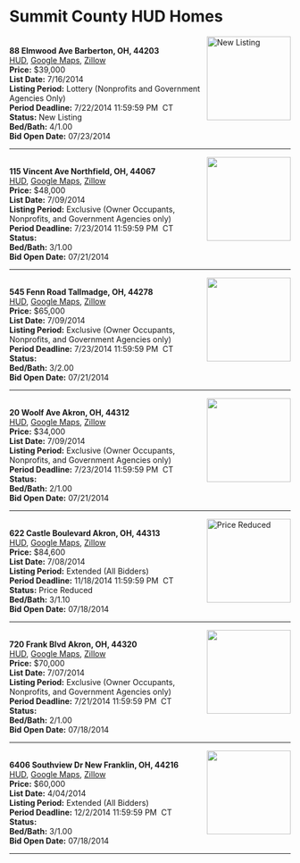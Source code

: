 # Summit County HUD Homes

[<img alt="New Listing" src="https://www.hudhomestore.com/pages/ImageShow.aspx?Case=412-569418" align="right" style="height:150px;">](http://www.hudhomestore.com/Listing/PropertyDetails.aspx?caseNumber=412-569418)  
**88 Elmwood Ave Barberton, OH, 44203**  
[HUD](http://www.hudhomestore.com/Listing/PropertyDetails.aspx?caseNumber=412-569418), [Google Maps](http://maps.google.com/maps?q=88+Elmwood+Ave+Barberton%2C+OH%2C+44203), [Zillow](http://www.zillow.com/homes/88+Elmwood+Ave+Barberton%2C+OH%2C+44203/)  
**Price:** $39,000  
**List Date:** 7/16/2014  
**Listing Period:** Lottery (Nonprofits and Government Agencies Only)  
**Period Deadline:** 7/22/2014 11:59:59 PM  CT  
**Status:** New Listing  
**Bed/Bath:** 4/1.00  
**Bid Open Date:** 07/23/2014

***

[<img alt="" src="https://www.hudhomestore.com/pages/ImageShow.aspx?Case=412-704763" align="right" style="height:150px;">](http://www.hudhomestore.com/Listing/PropertyDetails.aspx?caseNumber=412-704763)  
**115 Vincent Ave Northfield, OH, 44067**  
[HUD](http://www.hudhomestore.com/Listing/PropertyDetails.aspx?caseNumber=412-704763), [Google Maps](http://maps.google.com/maps?q=115+Vincent+Ave+Northfield%2C+OH%2C+44067), [Zillow](http://www.zillow.com/homes/115+Vincent+Ave+Northfield%2C+OH%2C+44067/)  
**Price:** $48,000  
**List Date:** 7/09/2014  
**Listing Period:** Exclusive (Owner Occupants, Nonprofits, and Government Agencies only)  
**Period Deadline:** 7/23/2014 11:59:59 PM  CT  
**Status:**   
**Bed/Bath:** 3/1.00  
**Bid Open Date:** 07/21/2014

***

[<img alt="" src="https://www.hudhomestore.com/pages/ImageShow.aspx?Case=412-669361" align="right" style="height:150px;">](http://www.hudhomestore.com/Listing/PropertyDetails.aspx?caseNumber=412-669361)  
**545 Fenn Road Tallmadge, OH, 44278**  
[HUD](http://www.hudhomestore.com/Listing/PropertyDetails.aspx?caseNumber=412-669361), [Google Maps](http://maps.google.com/maps?q=545+Fenn+Road+Tallmadge%2C+OH%2C+44278), [Zillow](http://www.zillow.com/homes/545+Fenn+Road+Tallmadge%2C+OH%2C+44278/)  
**Price:** $65,000  
**List Date:** 7/09/2014  
**Listing Period:** Exclusive (Owner Occupants, Nonprofits, and Government Agencies only)  
**Period Deadline:** 7/23/2014 11:59:59 PM  CT  
**Status:**   
**Bed/Bath:** 3/2.00  
**Bid Open Date:** 07/21/2014

***

[<img alt="" src="https://www.hudhomestore.com/pages/ImageShow.aspx?Case=412-537198" align="right" style="height:150px;">](http://www.hudhomestore.com/Listing/PropertyDetails.aspx?caseNumber=412-537198)  
**20 Woolf Ave Akron, OH, 44312**  
[HUD](http://www.hudhomestore.com/Listing/PropertyDetails.aspx?caseNumber=412-537198), [Google Maps](http://maps.google.com/maps?q=20+Woolf+Ave+Akron%2C+OH%2C+44312), [Zillow](http://www.zillow.com/homes/20+Woolf+Ave+Akron%2C+OH%2C+44312/)  
**Price:** $34,000  
**List Date:** 7/09/2014  
**Listing Period:** Exclusive (Owner Occupants, Nonprofits, and Government Agencies only)  
**Period Deadline:** 7/23/2014 11:59:59 PM  CT  
**Status:**   
**Bed/Bath:** 2/1.00  
**Bid Open Date:** 07/21/2014

***

[<img alt="Price Reduced" src="https://www.hudhomestore.com/pages/ImageShow.aspx?Case=412-492396" align="right" style="height:150px;">](http://www.hudhomestore.com/Listing/PropertyDetails.aspx?caseNumber=412-492396)  
**622 Castle Boulevard Akron, OH, 44313**  
[HUD](http://www.hudhomestore.com/Listing/PropertyDetails.aspx?caseNumber=412-492396), [Google Maps](http://maps.google.com/maps?q=622+Castle+Boulevard+Akron%2C+OH%2C+44313), [Zillow](http://www.zillow.com/homes/622+Castle+Boulevard+Akron%2C+OH%2C+44313/)  
**Price:** $84,600  
**List Date:** 7/08/2014  
**Listing Period:** Extended (All Bidders)  
**Period Deadline:** 11/18/2014 11:59:59 PM  CT  
**Status:** Price Reduced  
**Bed/Bath:** 3/1.10  
**Bid Open Date:** 07/18/2014

***

[<img alt="" src="https://www.hudhomestore.com/pages/ImageShow.aspx?Case=412-692208" align="right" style="height:150px;">](http://www.hudhomestore.com/Listing/PropertyDetails.aspx?caseNumber=412-692208)  
**720 Frank Blvd Akron, OH, 44320**  
[HUD](http://www.hudhomestore.com/Listing/PropertyDetails.aspx?caseNumber=412-692208), [Google Maps](http://maps.google.com/maps?q=720+Frank+Blvd+Akron%2C+OH%2C+44320), [Zillow](http://www.zillow.com/homes/720+Frank+Blvd+Akron%2C+OH%2C+44320/)  
**Price:** $70,000  
**List Date:** 7/07/2014  
**Listing Period:** Exclusive (Owner Occupants, Nonprofits, and Government Agencies only)  
**Period Deadline:** 7/21/2014 11:59:59 PM  CT  
**Status:**   
**Bed/Bath:** 2/1.00  
**Bid Open Date:** 07/18/2014

***

[<img alt="" src="https://www.hudhomestore.com/pages/ImageShow.aspx?Case=412-535581" align="right" style="height:150px;">](http://www.hudhomestore.com/Listing/PropertyDetails.aspx?caseNumber=412-535581)  
**6406 Southview Dr New Franklin, OH, 44216**  
[HUD](http://www.hudhomestore.com/Listing/PropertyDetails.aspx?caseNumber=412-535581), [Google Maps](http://maps.google.com/maps?q=6406+Southview+Dr+New+Franklin%2C+OH%2C+44216), [Zillow](http://www.zillow.com/homes/6406+Southview+Dr+New+Franklin%2C+OH%2C+44216/)  
**Price:** $60,000  
**List Date:** 4/04/2014  
**Listing Period:** Extended (All Bidders)  
**Period Deadline:** 12/2/2014 11:59:59 PM  CT  
**Status:**   
**Bed/Bath:** 3/1.00  
**Bid Open Date:** 07/18/2014

***

